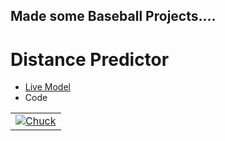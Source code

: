 ## **Made some Baseball Projects....**

# **Distance Predictor**

- [Live Model](https://www.youtube.com/watch?v=a8rhgyvCnVM)
- Code

<table>
<tbody>
  <tr>
    <td>
      <a href="https://www.youtube.com/watch?v=a8rhgyvCnVM">
        <img src="https://github.com/dec1costello/Baseball/assets/79241861/52ab846f-cc9f-4d2a-91f6-2df517ac5592" alt="Chuck" />
      </a>
    </td>
</tr>
</tbody>
</table>
